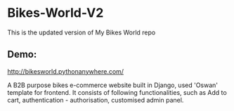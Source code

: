 # Bikes-World-V2
This is the updated  version of My Bikes World repo 
## Demo:
http://bikesworld.pythonanywhere.com/

A B2B purpose bikes e-commerce website built in Django, used 'Oswan' template for frontend. It consists of following functionalities, such as Add to cart, authentication - authorisation, customised admin panel.
